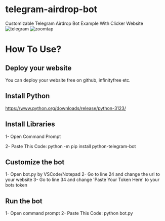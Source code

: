 # telegram-airdrop-bot
Customizable Telegram Airdrop Bot Example With Clicker Website
![telegram](https://github.com/VeriBotOfficial/telegram-airdrop-bot/assets/142978843/277be976-7b82-40e3-8079-f9dd91ca1d66)
![zoomtap](https://github.com/VeriBotOfficial/telegram-airdrop-bot/assets/142978843/8d9eec42-6acb-420b-af8a-b470b7374fe7)

# How To Use?

## Deploy your website
You can deploy your website free on github, infinityfree etc.

## Install Python
https://www.python.org/downloads/release/python-3123/

## Install Libraries
1- Open Command Prompt

2- Paste This Code:
python -m pip install python-telegram-bot

## Customize the bot
1- Open bot.py by VSCode/Notepad
2- Go to line 24 and change the url to your website
3- Go to line 34 and change 'Paste Your Token Here' to your bots token

## Run the bot
1- Open command prompt
2- Paste This Code:
python bot.py
